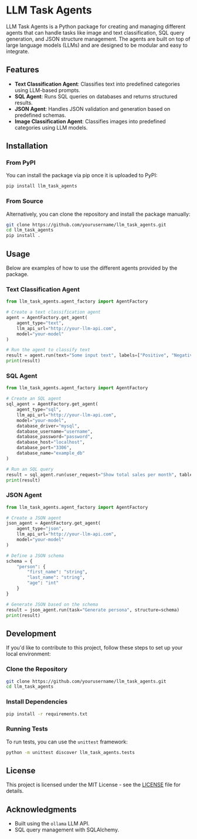 
# LLM Task Agents

LLM Task Agents is a Python package for creating and managing different agents that can handle tasks like image and text classification, SQL query generation, and JSON structure management. The agents are built on top of large language models (LLMs) and are designed to be modular and easy to integrate.

## Features

- **Text Classification Agent**: Classifies text into predefined categories using LLM-based prompts.
- **SQL Agent**: Runs SQL queries on databases and returns structured results.
- **JSON Agent**: Handles JSON validation and generation based on predefined schemas.
- **Image Classification Agent**: Classifies images into predefined categories using LLM models.

## Installation

### From PyPI

You can install the package via pip once it is uploaded to PyPI:

```bash
pip install llm_task_agents
```

### From Source

Alternatively, you can clone the repository and install the package manually:

```bash
git clone https://github.com/yourusername/llm_task_agents.git
cd llm_task_agents
pip install .
```

## Usage

Below are examples of how to use the different agents provided by the package.

### Text Classification Agent

```python
from llm_task_agents.agent_factory import AgentFactory

# Create a text classification agent
agent = AgentFactory.get_agent(
    agent_type="text", 
    llm_api_url="http://your-llm-api.com", 
    model="your-model"
)

# Run the agent to classify text
result = agent.run(text="Some input text", labels=["Positive", "Negative"])
print(result)
```

### SQL Agent

```python
from llm_task_agents.agent_factory import AgentFactory

# Create an SQL agent
sql_agent = AgentFactory.get_agent(
    agent_type="sql",
    llm_api_url="http://your-llm-api.com",
    model="your-model",
    database_driver="mysql",
    database_username="username",
    database_password="password",
    database_host="localhost",
    database_port="3306",
    database_name="example_db"
)

# Run an SQL query
result = sql_agent.run(user_request="Show total sales per month", tables=["sales"], allowed_statements=["SELECT"])
print(result)
```

### JSON Agent

```python
from llm_task_agents.agent_factory import AgentFactory

# Create a JSON agent
json_agent = AgentFactory.get_agent(
    agent_type="json",
    llm_api_url="http://your-llm-api.com",
    model="your-model"
)

# Define a JSON schema
schema = {
    "person": {
        "first_name": "string",
        "last_name": "string",
        "age": "int"
    }
}

# Generate JSON based on the schema
result = json_agent.run(task="Generate persona", structure=schema)
print(result)
```

## Development

If you'd like to contribute to this project, follow these steps to set up your local environment:

### Clone the Repository

```bash
git clone https://github.com/yourusername/llm_task_agents.git
cd llm_task_agents
```

### Install Dependencies

```bash
pip install -r requirements.txt
```

### Running Tests

To run tests, you can use the `unittest` framework:

```bash
python -m unittest discover llm_task_agents.tests
```

## License

This project is licensed under the MIT License - see the [LICENSE](LICENSE) file for details.

## Acknowledgments

- Built using the `ollama` LLM API.
- SQL query management with SQLAlchemy.
